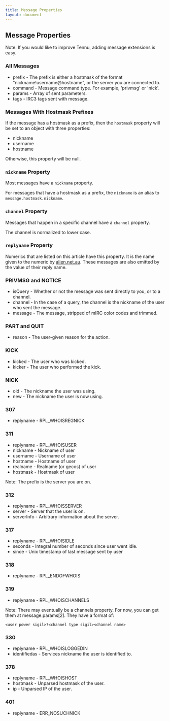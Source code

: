 ```yaml
---
title: Message Properties
layout: document
---
```


## Message Properties

Note: If you would like to improve Tennu, adding message extensions is easy.

### All Messages

* prefix     - The prefix is either a hostmask of the format "nickname!username@hostname", or the server you are connected to.
* command    - Message command type. For example, 'privmsg' or 'nick'.
* params     - Array of sent parameters.
* tags       - IRC3 tags sent with message.

### Messages With Hostmask Prefixes

If the message has a hostmask as a prefix, then the `hostmask` property will
be set to an object with three properties:

* nickname
* username
* hostname

Otherwise, this property will be null.

### `nickname` Property

Most messages have a `nickname` property.

For messages that have a hostmask as a prefix, the `nickname` is an alias to `message.hostmask.nickname`.

### `channel` Property

Messages that happen in a specific channel have a `channel` property.

The channel is normalized to lower case.

### `replyname` Property

Numerics that are listed on this article have this property. It is the name given to the numeric
by [alien.net.au](https://www.alien.net.au/irc/irc2numerics.html). These messages are also emitted by the
value of their reply name.

### PRIVMSG and NOTICE

* isQuery - Whether or not the message was sent directly to you, or to a channel.
* channel - In the case of a query, the channel is the nickname of the user who sent the message.
* message - The message, stripped of mIRC color codes and trimmed.

### PART and QUIT

* reason - The user-given reason for the action.

### KICK

* kicked - The user who was kicked.
* kicker - The user who performed the kick.

### NICK

* old - The nickname the user was using.
* new - The nickname the user is now using.

### 307

* replyname - RPL_WHOISREGNICK

### 311

* replyname - RPL_WHOISUSER
* nickname - Nickname of user
* username - Username of user
* hostname - Hostname of user
* realname - Realname (or gecos) of user
* hostmask - Hostmask of user

Note: The prefix is the server you are on.

### 312

* replyname - RPL_WHOISSERVER
* server - Server that the user is on.
* serverInfo - Arbitrary information about the server.

### 317

* replyname - RPL_WHOISIDLE
* seconds - Integral number of seconds since user went idle.
* since - Unix timestamp of last message sent by user


### 318

* replyname - RPL_ENDOFWHOIS

### 319

* replyname - RPL_WHOISCHANNELS

Note: There may eventually be a channels property. For now, you can
get them at message.params[2]. They have a format of:

```
<user power sigil>?<channel type sigil><channel name>
```

### 330

* replyname - RPL_WHOISLOGGEDIN
* identifiedas - Services nickname the user is identified to.

### 378

* replyname - RPL_WHOISHOST
* hostmask - Unparsed hostmask of the user.
* ip - Unparsed IP of the user.

### 401

* replyname - ERR_NOSUCHNICK
